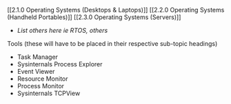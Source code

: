 [[2.1.0 Operating Systems (Desktops & Laptops)]]
[[2.2.0 Operating Systems (Handheld Portables)]]
[[2.3.0 Operating Systems (Servers)]]
- *List others here ie RTOS, others*

Tools
(these will have to be placed in their respective sub-topic headings)
- Task Manager
- Sysinternals Process Explorer
- Event Viewer
- Resource Monitor
- Process Monitor
- Sysinternals TCPView